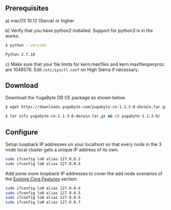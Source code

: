 ## Prerequisites

a) <i class="fa fa-apple" aria-hidden="true"></i> macOS 10.12 (Sierra) or higher

b) Verify that you have python2 installed. Support for python3 is in the works.

```{.sh .copy .separator-dollar}
$ python --version
```
```sh
Python 2.7.10
```

c) Make sure that your file limits for kern.maxfiles and kern.maxfilesperproc are 1048576. Edit `/etc/sysctl.conf` on High Sierra if necessary.

## Download

Download the YugaByte DB CE package as shown below.

```{.sh .copy .separator-dollar}
$ wget https://downloads.yugabyte.com/yugabyte-ce-1.1.3.0-darwin.tar.gz
```

```{.sh .copy .separator-dollar}
$ tar xvfz yugabyte-ce-1.1.3.0-darwin.tar.gz && cd yugabyte-1.1.3.0/
```

## Configure

Setup loopback IP addresses on your localhost so that every node in the 3 node local cluster gets a unique IP address of its own.

```{.sh .copy}
sudo ifconfig lo0 alias 127.0.0.2
sudo ifconfig lo0 alias 127.0.0.3
```

Add some more loopback IP addresses to cover the add node scenarios of the [Explore Core Features](../../explore/) section.

```{.sh .copy}
sudo ifconfig lo0 alias 127.0.0.4
sudo ifconfig lo0 alias 127.0.0.5
sudo ifconfig lo0 alias 127.0.0.6
sudo ifconfig lo0 alias 127.0.0.7
```
